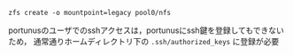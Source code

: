 ```
zfs create -o mountpoint=legacy pool0/nfs
```

portunusのユーザでのsshアクセスは，portunusにssh鍵を登録してもできないため，
通常通りホームディレクトリ下の `.ssh/authorized_keys` に登録が必要
